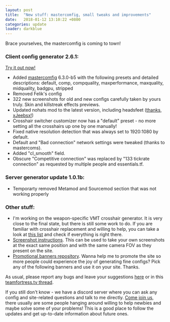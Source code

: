 ```yaml
---
layout: post
title:  "New stuff: mastercomfig, small tweaks and improvements"
date:   2018-01-12 13:10:22 +0800
categories: update
loader: darkblue
---
```

Brace yourselves, the mastercomfig is coming to town!


### Client config generator 2.6.1:

[Try it out now!](https://cfg.tf/make/) 

* Added [mastercomfig](https://github.com/mastercoms/mastercomfig) 6.3.0-b5 with the following presets and detailed descriptions: default, comp, compquality, maxperformance, maxquality, midquality, badgpu, stripped
* Removed Felik's config
* 322 new screenshots for old and new configs carefully taken by yours truly. Skin and killstreak effects previews.
* Updated nohats mod to the latest version, including headsfeet ([thanks, xJeebsx!](http://www.teamfortress.tv/35222/no-hats-mod))
* Crosshair switcher customizer now has a "default" preset - no more setting all the crosshairs up one by one manually!
* Fixed native resolution detection that was always set to 1920:1080 by default.
* Default and "Bad connection" network settings were tweaked (thanks to mastercoms). 
* Added "cl_smooth" field.
* Obscure "Competitive connection" was replaced by "133 tickrate connection" as requested by multiple people and essentials.tf. 


### Server generator update 1.0.1b:

* Temporarty removed Metamod and Sourcemod section that was not working properly


### Other stuff:

* I'm working on the weapon-specific VMT crosshair generator. It is very close to the final state, but there is still some work to do. If you are familiar with crosshair replacement and willing to help, you can take a look at [this list](https://pastebin.com/9Km0jU7p) and check if everything is right there.
* [Screenshot instructions](https://github.com/mkrl/cfgtf/tree/master/bench). This can be used to take your own screenshots at the exact same position and with the same camera FOV as they present on the site. 
* [Promotional banners repository](https://cfg.tf/img/logos/). Wanna help me to promote the site so more people could experience the joy of generating fine configs? Pick any of the following banners and use it on your site. Thanks. 

As usual, please report any bugs and leave your suggestions [here](https://github.com/mkrl/cfgtf/issues) or in this [teamfortress.tv thread](www.teamfortress.tv/40869/cfg-tf). 

If you still don't know - we have a discord server where you can ask any config and site-related questions and talk to me directly. [Come join us](https://discord.gg/79cbsTu), there usually are some people hanging around willing to help newbies and maybe solve some of your problems! This is a good place to follow the updates and get up-to-date information about future ones.